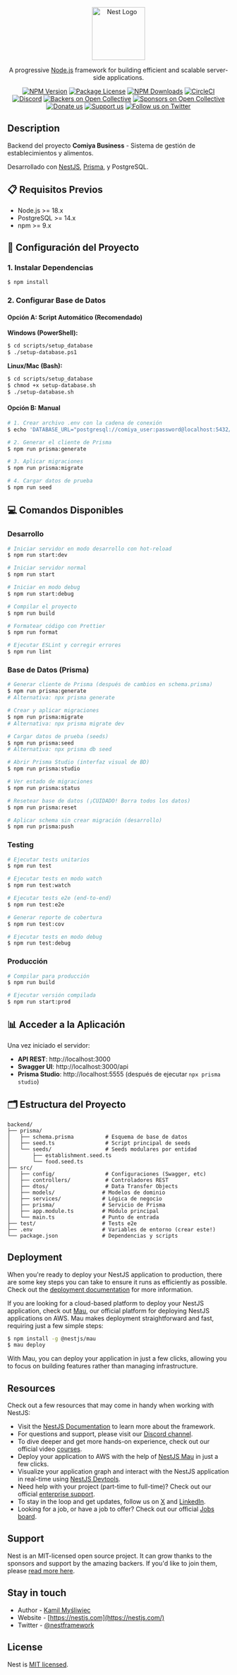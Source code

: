 <p align="center">
  <a href="http://nestjs.com/" target="blank"><img src="https://nestjs.com/img/logo-small.svg" width="120" alt="Nest Logo" /></a>
</p>

[circleci-image]: https://img.shields.io/circleci/build/github/nestjs/nest/master?token=abc123def456
[circleci-url]: https://circleci.com/gh/nestjs/nest

  <p align="center">A progressive <a href="http://nodejs.org" target="_blank">Node.js</a> framework for building efficient and scalable server-side applications.</p>
    <p align="center">
<a href="https://www.npmjs.com/~nestjscore" target="_blank"><img src="https://img.shields.io/npm/v/@nestjs/core.svg" alt="NPM Version" /></a>
<a href="https://www.npmjs.com/~nestjscore" target="_blank"><img src="https://img.shields.io/npm/l/@nestjs/core.svg" alt="Package License" /></a>
<a href="https://www.npmjs.com/~nestjscore" target="_blank"><img src="https://img.shields.io/npm/dm/@nestjs/common.svg" alt="NPM Downloads" /></a>
<a href="https://circleci.com/gh/nestjs/nest" target="_blank"><img src="https://img.shields.io/circleci/build/github/nestjs/nest/master" alt="CircleCI" /></a>
<a href="https://discord.gg/G7Qnnhy" target="_blank"><img src="https://img.shields.io/badge/discord-online-brightgreen.svg" alt="Discord"/></a>
<a href="https://opencollective.com/nest#backer" target="_blank"><img src="https://opencollective.com/nest/backers/badge.svg" alt="Backers on Open Collective" /></a>
<a href="https://opencollective.com/nest#sponsor" target="_blank"><img src="https://opencollective.com/nest/sponsors/badge.svg" alt="Sponsors on Open Collective" /></a>
  <a href="https://paypal.me/kamilmysliwiec" target="_blank"><img src="https://img.shields.io/badge/Donate-PayPal-ff3f59.svg" alt="Donate us"/></a>
    <a href="https://opencollective.com/nest#sponsor"  target="_blank"><img src="https://img.shields.io/badge/Support%20us-Open%20Collective-41B883.svg" alt="Support us"></a>
  <a href="https://twitter.com/nestframework" target="_blank"><img src="https://img.shields.io/twitter/follow/nestframework.svg?style=social&label=Follow" alt="Follow us on Twitter"></a>
</p>
  <!--[![Backers on Open Collective](https://opencollective.com/nest/backers/badge.svg)](https://opencollective.com/nest#backer)
  [![Sponsors on Open Collective](https://opencollective.com/nest/sponsors/badge.svg)](https://opencollective.com/nest#sponsor)-->

## Description

Backend del proyecto **Comiya Business** - Sistema de gestión de establecimientos y alimentos.

Desarrollado con [NestJS](https://github.com/nestjs/nest), [Prisma](https://www.prisma.io/), y PostgreSQL.

## 📋 Requisitos Previos

- Node.js >= 18.x
- PostgreSQL >= 14.x
- npm >= 9.x

## 🚀 Configuración del Proyecto

### 1. Instalar Dependencias

```bash
$ npm install
```

### 2. Configurar Base de Datos

#### Opción A: Script Automático (Recomendado)

**Windows (PowerShell):**
```bash
$ cd scripts/setup_database
$ ./setup-database.ps1
```

**Linux/Mac (Bash):**
```bash
$ cd scripts/setup_database
$ chmod +x setup-database.sh
$ ./setup-database.sh
```

#### Opción B: Manual

```bash
# 1. Crear archivo .env con la cadena de conexión
$ echo 'DATABASE_URL="postgresql://comiya_user:password@localhost:5432/comiya_business"' > .env

# 2. Generar el cliente de Prisma
$ npm run prisma:generate

# 3. Aplicar migraciones
$ npm run prisma:migrate

# 4. Cargar datos de prueba
$ npm run seed
```

## 💻 Comandos Disponibles

### Desarrollo

```bash
# Iniciar servidor en modo desarrollo con hot-reload
$ npm run start:dev

# Iniciar servidor normal
$ npm run start

# Iniciar en modo debug
$ npm run start:debug

# Compilar el proyecto
$ npm run build

# Formatear código con Prettier
$ npm run format

# Ejecutar ESLint y corregir errores
$ npm run lint
```

### Base de Datos (Prisma)

```bash
# Generar cliente de Prisma (después de cambios en schema.prisma)
$ npm run prisma:generate
# Alternativa: npx prisma generate

# Crear y aplicar migraciones
$ npm run prisma:migrate
# Alternativa: npx prisma migrate dev

# Cargar datos de prueba (seeds)
$ npm run prisma:seed
# Alternativa: npx prisma db seed

# Abrir Prisma Studio (interfaz visual de BD)
$ npm run prisma:studio

# Ver estado de migraciones
$ npm run prisma:status

# Resetear base de datos (¡CUIDADO! Borra todos los datos)
$ npm run prisma:reset

# Aplicar schema sin crear migración (desarrollo)
$ npm run prisma:push
```

### Testing

```bash
# Ejecutar tests unitarios
$ npm run test

# Ejecutar tests en modo watch
$ npm run test:watch

# Ejecutar tests e2e (end-to-end)
$ npm run test:e2e

# Generar reporte de cobertura
$ npm run test:cov

# Ejecutar tests en modo debug
$ npm run test:debug
```

### Producción

```bash
# Compilar para producción
$ npm run build

# Ejecutar versión compilada
$ npm run start:prod
```

## 📊 Acceder a la Aplicación

Una vez iniciado el servidor:

- **API REST**: http://localhost:3000
- **Swagger UI**: http://localhost:3000/api
- **Prisma Studio**: http://localhost:5555 (después de ejecutar `npx prisma studio`)

## 🗂️ Estructura del Proyecto

```
backend/
├── prisma/
│   ├── schema.prisma          # Esquema de base de datos
│   ├── seed.ts                # Script principal de seeds
│   └── seeds/                 # Seeds modulares por entidad
│       ├── establishment.seed.ts
│       └── food.seed.ts
├── src/
│   ├── config/                # Configuraciones (Swagger, etc)
│   ├── controllers/           # Controladores REST
│   ├── dtos/                  # Data Transfer Objects
│   ├── models/               # Modelos de dominio
│   ├── services/             # Lógica de negocio
│   ├── prisma/               # Servicio de Prisma
│   ├── app.module.ts         # Módulo principal
│   └── main.ts               # Punto de entrada
├── test/                     # Tests e2e
├── .env                      # Variables de entorno (crear este!)
└── package.json              # Dependencias y scripts
```

## Deployment

When you're ready to deploy your NestJS application to production, there are some key steps you can take to ensure it runs as efficiently as possible. Check out the [deployment documentation](https://docs.nestjs.com/deployment) for more information.

If you are looking for a cloud-based platform to deploy your NestJS application, check out [Mau](https://mau.nestjs.com), our official platform for deploying NestJS applications on AWS. Mau makes deployment straightforward and fast, requiring just a few simple steps:

```bash
$ npm install -g @nestjs/mau
$ mau deploy
```

With Mau, you can deploy your application in just a few clicks, allowing you to focus on building features rather than managing infrastructure.

## Resources

Check out a few resources that may come in handy when working with NestJS:

- Visit the [NestJS Documentation](https://docs.nestjs.com) to learn more about the framework.
- For questions and support, please visit our [Discord channel](https://discord.gg/G7Qnnhy).
- To dive deeper and get more hands-on experience, check out our official video [courses](https://courses.nestjs.com/).
- Deploy your application to AWS with the help of [NestJS Mau](https://mau.nestjs.com) in just a few clicks.
- Visualize your application graph and interact with the NestJS application in real-time using [NestJS Devtools](https://devtools.nestjs.com).
- Need help with your project (part-time to full-time)? Check out our official [enterprise support](https://enterprise.nestjs.com).
- To stay in the loop and get updates, follow us on [X](https://x.com/nestframework) and [LinkedIn](https://linkedin.com/company/nestjs).
- Looking for a job, or have a job to offer? Check out our official [Jobs board](https://jobs.nestjs.com).

## Support

Nest is an MIT-licensed open source project. It can grow thanks to the sponsors and support by the amazing backers. If you'd like to join them, please [read more here](https://docs.nestjs.com/support).

## Stay in touch

- Author - [Kamil Myśliwiec](https://twitter.com/kammysliwiec)
- Website - [https://nestjs.com](https://nestjs.com/)
- Twitter - [@nestframework](https://twitter.com/nestframework)

## License

Nest is [MIT licensed](https://github.com/nestjs/nest/blob/master/LICENSE).
